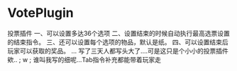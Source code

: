 # VotePlugin
投票插件
一、可以设置多达36个选项
二、设置结束的时候自动执行最高选票设置的结束指令。
三、还可以设置每个选项的物品，默认是纸。
四、可以设置结束后玩家可以获取的奖品。
...
写了三天人都写头大了....可是这只是个小小的投票插件欸.. ; w ; 
谁叫我写的细呢...Tab指令补充都能带着玩家走
